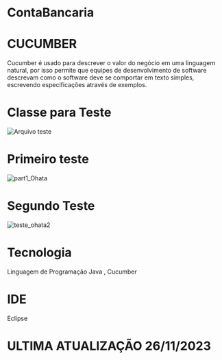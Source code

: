 # ContaBancaria
# CUCUMBER 
Cucumber é usado para descrever o valor do negócio em uma linguagem natural, por isso permite que equipes de desenvolvimento de software descrevam como o software deve se comportar em texto simples, escrevendo especificações através de exemplos.
# Classe para Teste 
![Arquivo teste ](https://github.com/Felepenhos/ContaBancaria/assets/116446769/2e7c4444-f19a-4c00-8044-5f0f77bd27e0)  

# Primeiro teste 
![part1_Ohata](https://github.com/Felepenhos/ContaBancaria/assets/116446769/65f8737c-db05-4b84-9f83-4ae822a031f0) 

# Segundo Teste 
![teste_ohata2](https://github.com/Felepenhos/ContaBancaria/assets/116446769/19abb496-f2f9-46f9-865d-67362d342daa) 


# Tecnologia 
Linguagem de Programação Java  , Cucumber 

# IDE 
Eclipse 

# ULTIMA ATUALIZAÇÃO 26/11/2023

